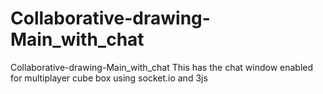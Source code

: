 # Collaborative-drawing-Main_with_chat
Collaborative-drawing-Main_with_chat
This has the chat window enabled for multiplayer cube box using socket.io and 3js
